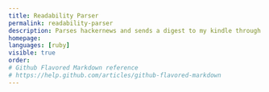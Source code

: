 ```yaml
---
title: Readability Parser
permalink: readability-parser
description: Parses hackernews and sends a digest to my kindle through the Readability API
homepage: 
languages: [ruby]
visible: true
order: 
# Github Flavored Markdown reference
# https://help.github.com/articles/github-flavored-markdown
---
```



